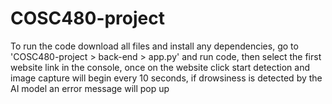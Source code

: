 # COSC480-project
To run the code download all files and install any dependencies,
go to 'COSC480-project > back-end > app.py' and run code, 
then select the first website link in the console,
once on the website click start detection and image capture will begin every 10 seconds,
if drowsiness is detected by the AI model an error message will pop up
